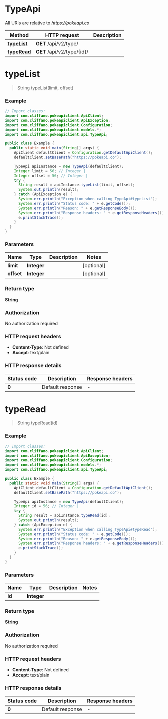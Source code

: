# TypeApi

All URIs are relative to *https://pokeapi.co*

Method | HTTP request | Description
------------- | ------------- | -------------
[**typeList**](TypeApi.md#typeList) | **GET** /api/v2/type/ | 
[**typeRead**](TypeApi.md#typeRead) | **GET** /api/v2/type/{id}/ | 


<a name="typeList"></a>
# **typeList**
> String typeList(limit, offset)



### Example
```java
// Import classes:
import com.cliffano.pokeapiclient.ApiClient;
import com.cliffano.pokeapiclient.ApiException;
import com.cliffano.pokeapiclient.Configuration;
import com.cliffano.pokeapiclient.models.*;
import com.cliffano.pokeapiclient.api.TypeApi;

public class Example {
  public static void main(String[] args) {
    ApiClient defaultClient = Configuration.getDefaultApiClient();
    defaultClient.setBasePath("https://pokeapi.co");

    TypeApi apiInstance = new TypeApi(defaultClient);
    Integer limit = 56; // Integer | 
    Integer offset = 56; // Integer | 
    try {
      String result = apiInstance.typeList(limit, offset);
      System.out.println(result);
    } catch (ApiException e) {
      System.err.println("Exception when calling TypeApi#typeList");
      System.err.println("Status code: " + e.getCode());
      System.err.println("Reason: " + e.getResponseBody());
      System.err.println("Response headers: " + e.getResponseHeaders());
      e.printStackTrace();
    }
  }
}
```

### Parameters

Name | Type | Description  | Notes
------------- | ------------- | ------------- | -------------
 **limit** | **Integer**|  | [optional]
 **offset** | **Integer**|  | [optional]

### Return type

**String**

### Authorization

No authorization required

### HTTP request headers

 - **Content-Type**: Not defined
 - **Accept**: text/plain

### HTTP response details
| Status code | Description | Response headers |
|-------------|-------------|------------------|
**0** | Default response |  -  |

<a name="typeRead"></a>
# **typeRead**
> String typeRead(id)



### Example
```java
// Import classes:
import com.cliffano.pokeapiclient.ApiClient;
import com.cliffano.pokeapiclient.ApiException;
import com.cliffano.pokeapiclient.Configuration;
import com.cliffano.pokeapiclient.models.*;
import com.cliffano.pokeapiclient.api.TypeApi;

public class Example {
  public static void main(String[] args) {
    ApiClient defaultClient = Configuration.getDefaultApiClient();
    defaultClient.setBasePath("https://pokeapi.co");

    TypeApi apiInstance = new TypeApi(defaultClient);
    Integer id = 56; // Integer | 
    try {
      String result = apiInstance.typeRead(id);
      System.out.println(result);
    } catch (ApiException e) {
      System.err.println("Exception when calling TypeApi#typeRead");
      System.err.println("Status code: " + e.getCode());
      System.err.println("Reason: " + e.getResponseBody());
      System.err.println("Response headers: " + e.getResponseHeaders());
      e.printStackTrace();
    }
  }
}
```

### Parameters

Name | Type | Description  | Notes
------------- | ------------- | ------------- | -------------
 **id** | **Integer**|  |

### Return type

**String**

### Authorization

No authorization required

### HTTP request headers

 - **Content-Type**: Not defined
 - **Accept**: text/plain

### HTTP response details
| Status code | Description | Response headers |
|-------------|-------------|------------------|
**0** | Default response |  -  |

